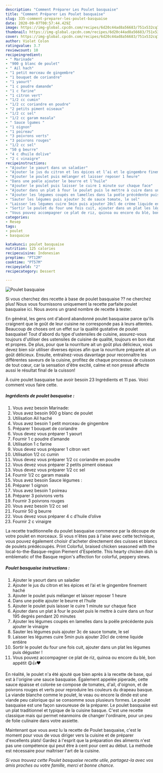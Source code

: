 ```yaml
---
description: "Comment Préparer Les Poulet basquaise"
title: "Comment Préparer Les Poulet basquaise"
slug: 335-comment-preparer-les-poulet-basquaise
date: 2020-09-07T00:57:44.429Z
image: https://img-global.cpcdn.com/recipes/6d20c44ad8a56683/751x532cq70/poulet-basquaise-photo-principale-de-la-recette.jpg
thumbnail: https://img-global.cpcdn.com/recipes/6d20c44ad8a56683/751x532cq70/poulet-basquaise-photo-principale-de-la-recette.jpg
cover: https://img-global.cpcdn.com/recipes/6d20c44ad8a56683/751x532cq70/poulet-basquaise-photo-principale-de-la-recette.jpg
author: Violet Colon
ratingvalue: 3.7
reviewcount: 10
recipeingredient:
- " Marinade"
- "900 g blanc de poulet"
- " Ail hach"
- "1 petit morceau de gingembre"
- "1 bouquet de coriandre"
- "1 yaourt"
- "1 c poudre damande"
- "1 c farine"
- "1 citron vert"
- "1/2 cc cumin"
- "1/2 cc coriandre en poudre"
- "2 petits piment oiseaux"
- "1/2 cc sel"
- "1/2 cc garam masala"
- " Sauce lgumes "
- "1 oignon"
- "1 poireau"
- "3 poivrons verts"
- "3 poivrons rouges"
- "1/2 cc sel"
- "50 g beurre"
- "4 c dhuile dolive"
- "2 c vinaigre"
recipeinstructions:
- "Ajouter le yaourt dans un saladier"
- "Ajouter le jus du citron et les épices et l’ai et le gingembre finement haché"
- "Ajouter le poulet puis mélanger et laisser reposer 1 heure"
- "Dans une poêle ajouter le beurre et l’huile"
- "Ajouter le poulet puis laisser le cuire 1 minute sur chaque face"
- "Ajouter dans un plat à four le poulet puis le mettre à cuire dans un four 195 degrés pendant 20 minutes"
- "Ajouter les légumes coupés en lamelles dans la poêle précédente puis ajouter le vinaigre"
- "Sauter les légumes puis ajouter 3c de sauce tomate, le sel"
- "Laisser les légumes cuire 5min puis ajouter 20cl de crème liquide entière"
- "Sortir le poulet du four une fois cuit, ajouter dans un plat les légumes puis déguster !"
- "Vous pouvez accompagner ce plat de riz, quinoa ou encore du blé, bon appétit 😋👍❤️"
categories:
- Resep
tags:
- poulet
- basquaise

katakunci: poulet basquaise 
nutrition: 125 calories
recipecuisine: Indonesian
preptime: "PT12M"
cooktime: "PT57M"
recipeyield: "2"
recipecategory: Dessert

---
```



![Poulet basquaise](https://img-global.cpcdn.com/recipes/6d20c44ad8a56683/751x532cq70/poulet-basquaise-photo-principale-de-la-recette.jpg)

Si vous cherchez des recette à base de poulet basquaise ?? ne cherchez plus! Nous vous fournissons uniquement la recette parfaite poulet basquaise ici. Nous avons un grand nombre de recette à tester.

En général, les gens ont d'abord abandonné poulet basquaise parce qu'ils craignent que le goût de leur cuisine ne corresponde pas à leurs attentes. Beaucoup de choses ont un effet sur la qualité gustative de poulet basquaise! Tout d'abord du type d'ustensiles de cuisine, assurez-vous toujours d'utiliser des ustensiles de cuisine de qualité, toujours en bon état et propres. De plus, pour que la nourriture ait un goût plus délicieux, vous devez bien sûr utiliser diverses épices afin que la nourriture préparée ait un goût délicieux. Ensuite, entraînez-vous davantage pour reconnaître les différentes saveurs de la cuisine, profitez de chaque processus de cuisson de tout cœur, car la sensation d'être excité, calme et non pressé affecte aussi le résultat final de la cuisson!

<!--inarticleads1-->

À cuire poulet basquaise tue avoir besoin 23 Ingrédients et 11 pas. Voici comment vous faire cette.

##### Ingrédients de poulet basquaise :

1. Vous avez besoin  Marinade:
1. Vous avez besoin 900 g blanc de poulet
1. Utilisation  Ail haché
1. Vous avez besoin 1 petit morceau de gingembre
1. Préparer 1 bouquet de coriandre
1. Vous devez vous préparer 1 yaourt
1. Fournir 1 c poudre d’amande
1. Utilisation 1 c farine
1. Vous devez vous préparer 1 citron vert
1. Utilisation 1/2 cc cumin
1. Vous devez vous préparer 1/2 cc coriandre en poudre
1. Vous devez vous préparer 2 petits piment oiseaux
1. Vous devez vous préparer 1/2 cc sel
1. Fournir 1/2 cc garam masala
1. Vous avez besoin  Sauce légumes :
1. Préparer 1 oignon
1. Vous avez besoin 1 poireau
1. Préparer 3 poivrons verts
1. Fournir 3 poivrons rouges
1. Vous avez besoin 1/2 cc sel
1. Fournir 50 g beurre
1. Vous devez vous préparer 4 c d’huile d’olive
1. Fournir 2 c vinaigre


La recette traditionnelle du poulet basquaise commence par la découpe de votre poulet en morceaux. Si vous n&#39;êtes pas à l&#39;aise avec cette technique, vous pouvez également choisir d&#39;acheter directement des cuisses et blancs de poulets prédécoupés. Print Colorful, braised chicken seasoned with the local-to-the-Basque-region Piement d&#39;Espelette. This hearty chicken dish is emblematic of the Basque region&#39;s affection for colorful, peppery stews. 

<!--inarticleads2-->

##### Poulet basquaise instructions :

1. Ajouter le yaourt dans un saladier
1. Ajouter le jus du citron et les épices et l’ai et le gingembre finement haché
1. Ajouter le poulet puis mélanger et laisser reposer 1 heure
1. Dans une poêle ajouter le beurre et l’huile
1. Ajouter le poulet puis laisser le cuire 1 minute sur chaque face
1. Ajouter dans un plat à four le poulet puis le mettre à cuire dans un four 195 degrés pendant 20 minutes
1. Ajouter les légumes coupés en lamelles dans la poêle précédente puis ajouter le vinaigre
1. Sauter les légumes puis ajouter 3c de sauce tomate, le sel
1. Laisser les légumes cuire 5min puis ajouter 20cl de crème liquide entière
1. Sortir le poulet du four une fois cuit, ajouter dans un plat les légumes puis déguster !
1. Vous pouvez accompagner ce plat de riz, quinoa ou encore du blé, bon appétit 😋👍❤️


En réalité, le poulet n&#39;a été ajouté que bien après à la recette de base, qui est à l&#39;origine une sauce basquaise. Également appelée piperade, cette sauce épaisse et colorée se compose de tomates, d&#39;ail, d&#39;oignon, et de poivrons rouges et verts pour reproduire les couleurs du drapeau basque. La viande blanche comme le poulet, le veau ou encore la dinde est une viande peu calorique qui se consomme sous plusieurs formes. Le poulet basquaise est une façon savoureuse de la préparer. Le poulet basquaise est un plat traditionnel et typique de la cuisine basque. C&#39;est une recette classique mais qui permet néanmoins de changer l&#39;ordinaire, pour un peu de folie culinaire dans votre assiette. 

<!--inarticleads1-->

<p>
Maintenant que vous avez lu la recette de Poulet basquaise, c'est le moment pour vous de vous diriger vers la cuisine et de préparer d'excellents plats! Gardez à l'esprit que la préparation des aliments n'est pas une compétence qui peut être à cent pour cent au début. La méthode est nécessaire pour maîtriser l'art de la cuisine.
</p>

<p>
<i>Si vous trouvez cette Poulet basquaise recette utile, partagez-la avec vos amis proches ou votre famille, merci et bonne chance.</i>
</p>
